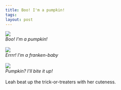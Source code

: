 ```yaml
---
title: Boo! I'm a pumpkin!
tags: 
layout: post
---
```

<img src="http://fuzzymonk.com/photos/leah/image/595/IMG_7839.JPG" class="picture" /><br /><em>Boo! I'm a pumpkin!</em><br /><br /><img src="http://fuzzymonk.com/photos/leah/image/595/IMG_7857.JPG" class="picture" /><br /><em>Errrr! I'm a franken-baby</em><br /><br /><img src="http://fuzzymonk.com/photos/leah/image/595/IMG_7749.JPG" class="picture" /><br /><em>Pumpkin? I'll bite it up!</em><br /><br />Leah beat up the trick-or-treaters with her cuteness.
